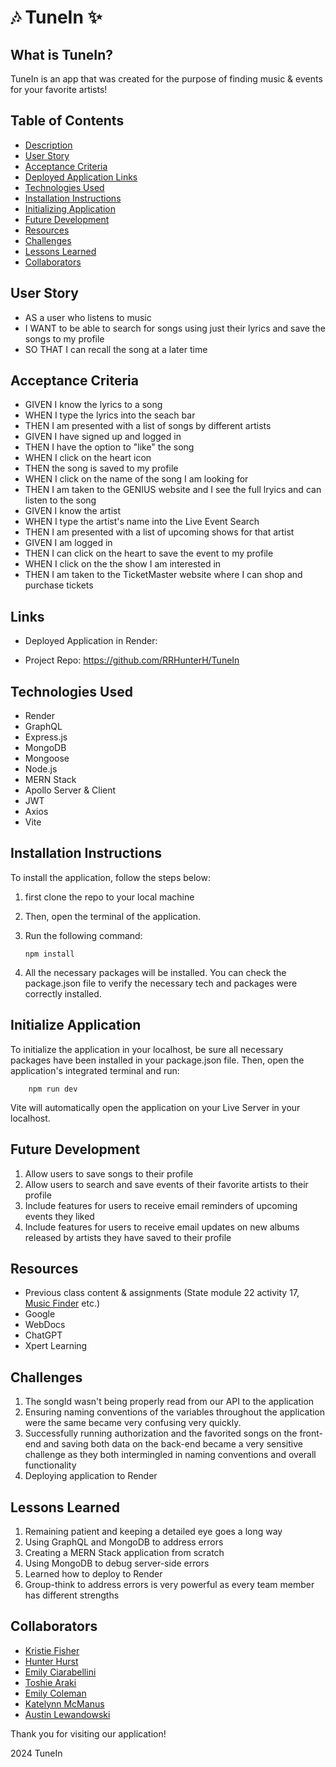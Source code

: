 # 🎶 TuneIn ✨

## What is TuneIn?

TuneIn is an app that was created for the purpose of finding music & events for your favorite artists!

## Table of Contents

- [Description](#what-is-tunein)
- [User Story](#user-story)
- [Acceptance Criteria](#acceptance-criteria)
- [Deployed Application Links](#links)
- [Technologies Used](#technologies-used)
- [Installation Instructions](#installation-instructions)
- [Initializing Application](#initialize-application)
- [Future Development](#future-development)
- [Resources](#resources)
- [Challenges](#challenges)
- [Lessons Learned](#lessons-learned)
- [Collaborators](#collaborators)

## User Story

- AS a user who listens to music
- I WANT to be able to search for songs using just their lyrics and save the songs to my profile
- SO THAT I can recall the song at a later time

## Acceptance Criteria

- GIVEN I know the lyrics to a song
- WHEN I type the lyrics into the seach bar
- THEN I am presented with a list of songs by different artists
- GIVEN I have signed up and logged in
- THEN I have the option to "like" the song
- WHEN I click on the heart icon
- THEN the song is saved to my profile
- WHEN I click on the name of the song I am looking for
- THEN I am taken to the GENIUS website and I see the full lryics and can listen to the song
- GIVEN I know the artist
- WHEN I type the artist's name into the Live Event Search
- THEN I am presented with a list of upcoming shows for that artist
- GIVEN I am logged in
- THEN I can click on the heart to save the event to my profile
- WHEN I click on the the show I am interested in
- THEN I am taken to the TicketMaster website where I can shop and purchase tickets

## Links

- Deployed Application in Render:

- Project Repo: https://github.com/RRHunterH/TuneIn

## Technologies Used

- Render
- GraphQL
- Express.js
- MongoDB
- Mongoose
- Node.js
- MERN Stack
- Apollo Server & Client
- JWT
- Axios
- Vite

## Installation Instructions

To install the application, follow the steps below:

1.  first clone the repo to your local machine
2.  Then, open the terminal of the application.
3.  Run the following command:

        npm install

4.  All the necessary packages will be installed. You can check the package.json file to verify the necessary tech and packages were correctly installed.

## Initialize Application

To initialize the application in your localhost, be sure all necessary packages have been installed in your package.json file. Then, open the application's integrated terminal and run:

        npm run dev

Vite will automatically open the application on your Live Server in your localhost.

## Future Development

1. Allow users to save songs to their profile
2. Allow users to search and save events of their favorite artists to their profile
3. Include features for users to receive email reminders of upcoming events they liked
4. Include features for users to receive email updates on new albums released by artists they have saved to their profile

## Resources

- Previous class content & assignments (State module 22 activity 17, [Music Finder](https://github.com/FisherK19/music-explorer) etc.)
- Google
- WebDocs
- ChatGPT
- Xpert Learning

## Challenges

1. The songId wasn't being properly read from our API to the application
2. Ensuring naming conventions of the variables throughout the application were the same became very confusing very quickly.
3. Successfully running authorization and the favorited songs on the front-end and saving both data on the back-end became a very sensitive challenge as they both intermingled in naming conventions and overall functionality
4. Deploying application to Render

## Lessons Learned

1. Remaining patient and keeping a detailed eye goes a long way
2. Using GraphQL and MongoDB to address errors
3. Creating a MERN Stack application from scratch
4. Using MongoDB to debug server-side errors
5. Learned how to deploy to Render
6. Group-think to address errors is very powerful as every team member has different strengths

## Collaborators

- [Kristie Fisher](https://github.com/FisherK19)
- [Hunter Hurst](https://github.com/RRHunterH)
- [Emily Ciarabellini](https://github.com/ECiarabellini)
- [Toshie Araki](https://github.com/tmaraki)
- [Emily Coleman](https://github.com/ebcoleman)
- [Katelynn McManus](https://github.com/KatelynnMM)
- [Austin Lewandowski](https://github.com/austin109lew)

Thank you for visiting our application!

2024 TuneIn

